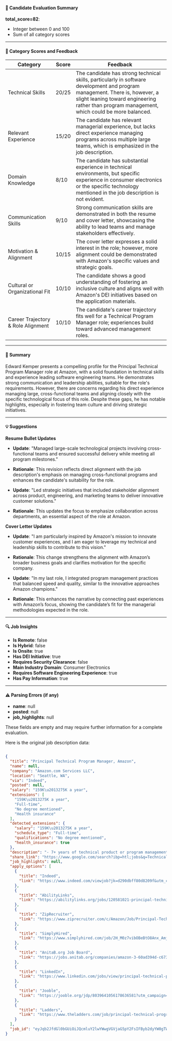 #### 📄 Candidate Evaluation Summary
**total_score=82**:  
- Integer between 0 and 100  
- Sum of all category scores  

---

#### 🎯 Category Scores and Feedback

| Category                        | Score | Feedback |
|----------------------------------|-------|----------|
| Technical Skills                 | 20/25 | The candidate has strong technical skills, particularly in software development and program management. There is, however, a slight leaning toward engineering rather than program management, which could be more balanced. |
| Relevant Experience              | 15/20 | The candidate has relevant managerial experience, but lacks direct experience managing programs across multiple large teams, which is emphasized in the job description. |
| Domain Knowledge                 | 8/10  | The candidate has substantial experience in technical environments, but specific experience in consumer electronics or the specific technology mentioned in the job description is not evident. |
| Communication Skills             | 9/10  | Strong communication skills are demonstrated in both the resume and cover letter, showcasing the ability to lead teams and manage stakeholders effectively. |
| Motivation & Alignment           | 10/15 | The cover letter expresses a solid interest in the role; however, more alignment could be demonstrated with Amazon's specific values and strategic goals. |
| Cultural or Organizational Fit   | 10/10 | The candidate shows a good understanding of fostering an inclusive culture and aligns well with Amazon's DEI initiatives based on the application materials. |
| Career Trajectory & Role Alignment | 10/10 | The candidate's career trajectory fits well for a Technical Program Manager role; experiences build toward advanced management roles. |

---

#### 🧾 Summary
Edward Kemper presents a compelling profile for the Principal Technical Program Manager role at Amazon, with a solid foundation in technical skills and experience leading software engineering teams. He demonstrates strong communication and leadership abilities, suitable for the role's requirements. However, there are concerns regarding his direct experience managing large, cross-functional teams and aligning closely with the specific technological focus of this role. Despite these gaps, he has notable highlights, especially in fostering team culture and driving strategic initiatives.

---

#### 💡 Suggestions

**Resume Bullet Updates**  
- **Update**: "Managed large-scale technological projects involving cross-functional teams and ensured successful delivery while meeting all program milestones."
- **Rationale**: This revision reflects direct alignment with the job description's emphasis on managing cross-functional programs and enhances the candidate's suitability for the role.

- **Update**: "Led strategic initiatives that included stakeholder alignment across product, engineering, and marketing teams to deliver innovative customer solutions."
- **Rationale**: This updates the focus to emphasize collaboration across departments, an essential aspect of the role at Amazon.

**Cover Letter Updates**  
- **Update**: "I am particularly inspired by Amazon's mission to innovate customer experiences, and I am eager to leverage my technical and leadership skills to contribute to this vision."
- **Rationale**: This change strengthens the alignment with Amazon’s broader business goals and clarifies motivation for the specific company.

- **Update**: "In my last role, I integrated program management practices that balanced speed and quality, similar to the innovative approaches Amazon champions."
- **Rationale**: This enhances the narrative by connecting past experiences with Amazon’s focus, showing the candidate’s fit for the managerial methodologies expected in the role.

---

#### 🔍 Job Insights
- **Is Remote**: false  
- **Is Hybrid**: false  
- **Is Onsite**: true  
- **Has DEI Initiative**: true  
- **Requires Security Clearance**: false  
- **Main Industry Domain**: Consumer Electronics  
- **Requires Software Engineering Experience**: true  
- **Has Pay Information**: true  

---

#### ⚠️ Parsing Errors (if any)
- **name**: null  
- **posted**: null  
- **job_highlights**: null  

These fields are empty and may require further information for a complete evaluation.

Here is the original job description data:

```json

{
  "title": "Principal Technical Program Manager, Amazon",
  "name": null,
  "company": "Amazon.com Services LLC",
  "location": "Seattle, WA",
  "via": "Indeed",
  "posted": null,
  "salary": "159K\u2013275K a year",
  "extensions": [
    "159K\u2013275K a year",
    "Full-time",
    "No degree mentioned",
    "Health insurance"
  ],
  "detected_extensions": {
    "salary": "159K\u2013275K a year",
    "schedule_type": "Full-time",
    "qualifications": "No degree mentioned",
    "health_insurance": true
  },
  "description": "- 7+ years of technical product or program management experience - 10+ years of working directly with engineering teams experience - 5+ years of software development experience - Experience managing programs across cross functional teams, building processes and coordinating release schedules\nConsumer Electronics Technology (CE Tech) is hiring a Principal Technical Program Manager. We are innovating how customers shop for electronics, digital video games, warranties, wireless plans, renewed products, bundles, and more! We\u2019re seeking a Principal Technical Program Manager who is passionate about the customer's end-to-end shopping journey, leading our most strategic and complex technical programs through the entire software development life cycle. As a Principal Technical Program Manager, you will work across multiple organizations using agile methodologies to deliver delightful and innovative experiences for customers, ensuring high quality feature launches that meet organization-wide goals. You'll translate ambitious business vision into technical realities while mentoring other Technical Program Managers and setting program management standards across the organization. As a Principal Technical Program Manager you will: \u2022 Architect and drive technical programs that innovate the customer's shopping journey across multiple organizations \u2022 Lead as a strategic bridge between executive leadership, product vision, and technical execution \u2022 Pioneer innovative program management approaches that become best practices across the organization \u2022 Orchestrate complex technical decisions across multiple organizations, balancing speed, quality, and developer experience \u2022 Mentor and guide high-performing engineering teams that consistently deliver exceptional results \u2022 Transform high-level business strategies into clear, actionable technical roadmaps that inspire and align multiple organizations \u2022 Navigate complex organizational dynamics to remove barriers and drive consensus \u2022 Anticipate and mitigate risks before they impact deliverables through strategic planning and proactive problem-solving \u2022 Mentor other Technical Program Managers while establishing program management standards \u2022 Drive architectural and integration decisions that balance immediate needs with long-term technical vision\n\u2022 8+ years of hands-on work managing complex technology projects experience\n\u2022 Experience managing projects across cross functional teams, building sustainable processes and coordinating release schedules\n\nAmazon is committed to a diverse and inclusive workplace. Amazon is an equal opportunity employer and does not discriminate on the basis of race, national origin, gender, gender identity, sexual orientation, protected veteran status, disability, age, or other legally protected status.\n\nOur inclusive culture empowers Amazonians to deliver the best results for our customers. If you have a disability and need a workplace accommodation or adjustment during the application and hiring process, including support for the interview or onboarding process, please visit https://amazon.jobs/content/en/how-we-hire/accommodations for more information. If the country/region you\u2019re applying in isn\u2019t listed, please contact your Recruiting Partner.\n\nOur compensation reflects the cost of labor across several US geographic markets. The base pay for this position ranges from $159,300/year in our lowest geographic market up to $275,300/year in our highest geographic market. Pay is based on a number of factors including market location and may vary depending on job-related knowledge, skills, and experience. Amazon is a total compensation company. Dependent on the position offered, equity, sign-on payments, and other forms of compensation may be provided as part of a total compensation package, in addition to a full range of medical, financial, and/or other benefits. For more information, please visit https://www.aboutamazon.com/workplace/employee-benefits. This position will remain posted until filled. Applicants should apply via our internal or external career site.",
  "share_link": "https://www.google.com/search?ibp=htl;jobs&q=Technical+Program+Manager&htidocid=OgE8Un6VDVmd0x9KAAAAAA%3D%3D&hl=en-US&shndl=37&shmd=H4sIAAAAAAAA_yWMsQrCMBRFce0nOL3JQWojgotO1UGQCgUFx_IaHkkkzQt5QYp_5F_a4nK4By6n-C6KU5tc0C6ihwdpG5yeVpvYJBzghgENpRLqAT8cYANX7kEIk7Yw-YXZeFoebc5RDkqJ-MpIxux0pXlQHKjnUb24lxmdWEwUPWbqdvvtWMVg1qt_e_7DndLbaRJomjO4MDnm7KmEZ_0DA4gObKwAAAA&shmds=v1_AQbUm96utYSieH9atoyTTUq8ZvHnFFWAx3-oWA_H3oEtmPOB7A&source=sh/x/job/li/m1/1#fpstate=tldetail&htivrt=jobs&htiq=Technical+Program+Manager&htidocid=OgE8Un6VDVmd0x9KAAAAAA%3D%3D",
  "job_highlights": null,
  "apply_options": [
    {
      "title": "Indeed",
      "link": "https://www.indeed.com/viewjob?jk=d290dbff80d8209f&utm_campaign=google_jobs_apply&utm_source=google_jobs_apply&utm_medium=organic"
    },
    {
      "title": "AbilityLinks",
      "link": "https://abilitylinks.org/jobs/120581021-principal-technical-program-manager-amazon?utm_campaign=google_jobs_apply&utm_source=google_jobs_apply&utm_medium=organic"
    },
    {
      "title": "ZipRecruiter",
      "link": "https://www.ziprecruiter.com/c/Amazon/Job/Principal-Technical-Program-Manager,-Amazon/-in-Seattle,WA?jid=df24fb0880cce3c3&utm_campaign=google_jobs_apply&utm_source=google_jobs_apply&utm_medium=organic"
    },
    {
      "title": "SimplyHired",
      "link": "https://www.simplyhired.com/job/2H_M0z7vibOBeBtO8Anx_AmjhqY353pZJULaqvg9IXHPERGSxF481g?utm_campaign=google_jobs_apply&utm_source=google_jobs_apply&utm_medium=organic"
    },
    {
      "title": "AnitaB.org Job Board",
      "link": "https://jobs.anitab.org/companies/amazon-3-60ad394d-c673-4474-9694-344b0cae748f/jobs/46313447-principal-technical-program-manager-amazon?utm_campaign=google_jobs_apply&utm_source=google_jobs_apply&utm_medium=organic"
    },
    {
      "title": "LinkedIn",
      "link": "https://www.linkedin.com/jobs/view/principal-technical-program-manager-amazon-at-amazon-4160558439?utm_campaign=google_jobs_apply&utm_source=google_jobs_apply&utm_medium=organic"
    },
    {
      "title": "Jooble",
      "link": "https://jooble.org/jdp/8039641056178636581?utm_campaign=google_jobs_apply&utm_source=google_jobs_apply&utm_medium=organic"
    },
    {
      "title": "Ladders",
      "link": "https://www.theladders.com/job/principal-technical-program-manager-amazon-amazon-seattle-wa_80130502?utm_campaign=google_jobs_apply&utm_source=google_jobs_apply&utm_medium=organic"
    }
  ],
  "job_id": "eyJqb2JfdGl0bGUiOiJQcmluY2lwYWwgVGVjaG5pY2FsIFByb2dyYW0gTWFuYWdlciwgQW1hem9uIiwiY29tcGFueV9uYW1lIjoiQW1hem9uLmNvbSBTZXJ2aWNlcyBMTEMiLCJhZGRyZXNzX2NpdHkiOiJTZWF0dGxlLCBXQSIsImh0aWRvY2lkIjoiT2dFOFVuNlZEVm1kMHg5S0FBQUFBQT09IiwidXVsZSI6IncrQ0FJUUlDSU5WVzVwZEdWa0lGTjBZWFJsY3cifQ=="
}